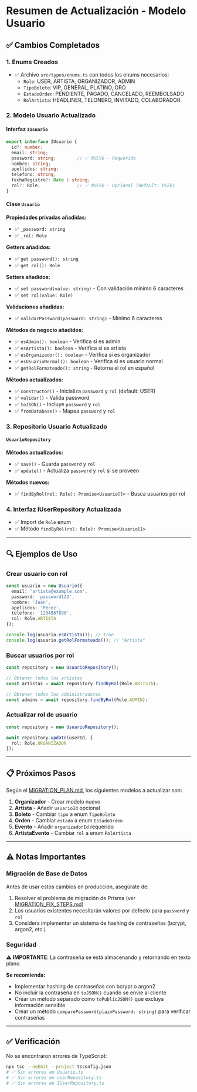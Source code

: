 # Resumen de Actualización - Modelo Usuario

## ✅ Cambios Completados

### 1. Enums Creados
- ✅ Archivo `src/types/enums.ts` con todos los enums necesarios:
  - `Role`: USER, ARTISTA, ORGANIZADOR, ADMIN
  - `TipoBoleto`: VIP, GENERAL, PLATINO, ORO
  - `EstadoOrden`: PENDIENTE, PAGADO, CANCELADO, REEMBOLSADO
  - `RolArtista`: HEADLINER, TELONERO, INVITADO, COLABORADOR

### 2. Modelo Usuario Actualizado

#### Interfaz `IUsuario`
```typescript
export interface IUsuario {
  id?: number;
  email: string;
  password: string;        // ✅ NUEVO - Requerido
  nombre: string;
  apellidos: string;
  telefono: string;
  fechaRegistro?: Date | string;
  rol?: Role;              // ✅ NUEVO - Opcional (default: USER)
}
```

#### Clase `Usuario`
**Propiedades privadas añadidas:**
- ✅ `_password: string`
- ✅ `_rol: Role`

**Getters añadidos:**
- ✅ `get password(): string`
- ✅ `get rol(): Role`

**Setters añadidos:**
- ✅ `set password(value: string)` - Con validación mínimo 6 caracteres
- ✅ `set rol(value: Role)`

**Validaciones añadidas:**
- ✅ `validarPassword(password: string)` - Mínimo 6 caracteres

**Métodos de negocio añadidos:**
- ✅ `esAdmin(): boolean` - Verifica si es admin
- ✅ `esArtista(): boolean` - Verifica si es artista
- ✅ `esOrganizador(): boolean` - Verifica si es organizador
- ✅ `esUsuarioNormal(): boolean` - Verifica si es usuario normal
- ✅ `getRolFormateado(): string` - Retorna el rol en español

**Métodos actualizados:**
- ✅ `constructor()` - Inicializa `password` y `rol` (default: USER)
- ✅ `validar()` - Valida password
- ✅ `toJSON()` - Incluye `password` y `rol`
- ✅ `fromDatabase()` - Mapea `password` y `rol`

### 3. Repositorio Usuario Actualizado

#### `UsuarioRepository`
**Métodos actualizados:**
- ✅ `save()` - Guarda `password` y `rol`
- ✅ `update()` - Actualiza `password` y `rol` si se proveen

**Métodos nuevos:**
- ✅ `findByRol(rol: Role): Promise<Usuario[]>` - Busca usuarios por rol

### 4. Interfaz IUserRepository Actualizada
- ✅ Import de `Role` enum
- ✅ Método `findByRol(rol: Role): Promise<Usuario[]>`

---

## 🔍 Ejemplos de Uso

### Crear usuario con rol
```typescript
const usuario = new Usuario({
  email: 'artista@example.com',
  password: 'password123',
  nombre: 'Juan',
  apellidos: 'Pérez',
  telefono: '1234567890',
  rol: Role.ARTISTA
});

console.log(usuario.esArtista()); // true
console.log(usuario.getRolFormateado()); // "Artista"
```

### Buscar usuarios por rol
```typescript
const repository = new UsuarioRepository();

// Obtener todos los artistas
const artistas = await repository.findByRol(Role.ARTISTA);

// Obtener todos los administradores
const admins = await repository.findByRol(Role.ADMIN);
```

### Actualizar rol de usuario
```typescript
const repository = new UsuarioRepository();

await repository.update(userId, {
  rol: Role.ORGANIZADOR
});
```

---

## 📋 Próximos Pasos

Según el [MIGRATION_PLAN.md](MIGRATION_PLAN.md), los siguientes modelos a actualizar son:

1. **Organizador** - Crear modelo nuevo
2. **Artista** - Añadir `usuarioId` opcional
3. **Boleto** - Cambiar `tipo` a enum `TipoBoleto`
4. **Orden** - Cambiar `estado` a enum `EstadoOrden`
5. **Evento** - Añadir `organizadorId` requerido
6. **ArtistaEvento** - Cambiar `rol` a enum `RolArtista`

---

## ⚠️ Notas Importantes

### Migración de Base de Datos
Antes de usar estos cambios en producción, asegúrate de:
1. Resolver el problema de migración de Prisma (ver [MIGRATION_FIX_STEPS.md](MIGRATION_FIX_STEPS.md))
2. Los usuarios existentes necesitarán valores por defecto para `password` y `rol`
3. Considera implementar un sistema de hashing de contraseñas (bcrypt, argon2, etc.)

### Seguridad
⚠️ **IMPORTANTE**: La contraseña se está almacenando y retornando en texto plano.

**Se recomienda:**
- Implementar hashing de contraseñas con bcrypt o argon2
- No incluir la contraseña en `toJSON()` cuando se envíe al cliente
- Crear un método separado como `toPublicJSON()` que excluya información sensible
- Crear un método `comparePassword(plainPassword: string)` para verificar contraseñas

---

## ✅ Verificación

No se encontraron errores de TypeScript:
```bash
npx tsc --noEmit --project tsconfig.json
# ✅ Sin errores en Usuario.ts
# ✅ Sin errores en userRepository.ts
# ✅ Sin errores en IUserRepository.ts
```
